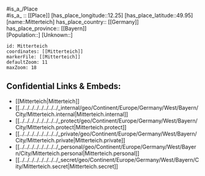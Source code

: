﻿---
location: [49.95,12.25] 
mapzoom: [7,12] 
mapmarker: city 
type: City
tags:
- geo/City


SpocWebEntityId: 32516
isDeleted: false
confidential: public

---
#is_a_/Place  
#is_a_ :: [[Place]] 
[has_place_longitude::12.25] 
[has_place_latitude::49.95] 
[name::Mitterteich] 
has_place_country:: [[Germany]]  
has_place_province:: [[Bayern]]  
[Population::] 
[Unknown::] 


```leaflet
id: Mitterteich
coordinates: [[Mitterteich]] 
markerFile: [[Mitterteich]] 
defaultZoom: 11 
maxZoom: 18
```


## Confidential Links & Embeds: 
- [[Mitterteich|Mitterteich]]  
- [[../../../../../../../../_internal/geo/Continent/Europe/Germany/West/Bayern/City/Mitterteich.internal|Mitterteich.internal]] 
- [[../../../../../../../../_protect/geo/Continent/Europe/Germany/West/Bayern/City/Mitterteich.protect|Mitterteich.protect]] 
- [[../../../../../../../../_private/geo/Continent/Europe/Germany/West/Bayern/City/Mitterteich.private|Mitterteich.private]] 
- [[../../../../../../../../_personal/geo/Continent/Europe/Germany/West/Bayern/City/Mitterteich.personal|Mitterteich.personal]] 
- [[../../../../../../../../_secret/geo/Continent/Europe/Germany/West/Bayern/City/Mitterteich.secret|Mitterteich.secret]] 
